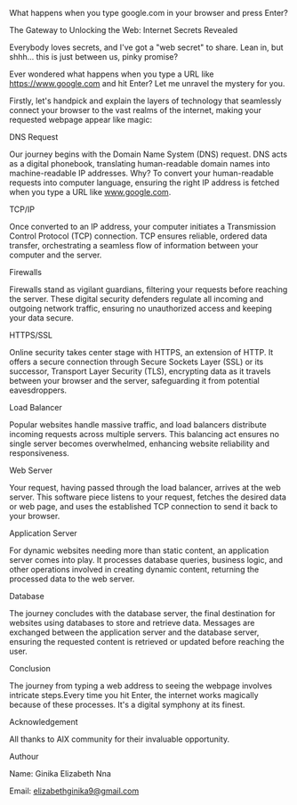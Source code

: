 What happens when you type google.com in your browser and press Enter?


The Gateway to Unlocking the Web: Internet Secrets Revealed 

Everybody loves secrets, and I've got a "web secret" to share. Lean in, but shhh... this is just between us, pinky promise? 

Ever wondered what happens when you type a URL like https://www.google.com and hit Enter? Let me unravel the mystery for you. 

Firstly, let's handpick and explain the layers of technology that seamlessly connect your browser to the vast realms of the internet, making your requested webpage appear like magic:

DNS Request 

Our journey begins with the Domain Name System (DNS) request. DNS acts as a digital phonebook, translating human-readable domain names into machine-readable IP addresses. Why? To convert your human-readable requests into computer language, ensuring the right IP address is fetched when you type a URL like www.google.com. 

TCP/IP

Once converted to an IP address, your computer initiates a Transmission Control Protocol (TCP) connection. TCP ensures reliable, ordered data transfer, orchestrating a seamless flow of information between your computer and the server. 

Firewalls

Firewalls stand as vigilant guardians, filtering your requests before reaching the server. These digital security defenders regulate all incoming and outgoing network traffic, ensuring no unauthorized access and keeping your data secure. 

HTTPS/SSL

Online security takes center stage with HTTPS, an extension of HTTP. It offers a secure connection through Secure Sockets Layer (SSL) or its successor, Transport Layer Security (TLS), encrypting data as it travels between your browser and the server, safeguarding it from potential eavesdroppers. 

Load Balancer

Popular websites handle massive traffic, and load balancers distribute incoming requests across multiple servers. This balancing act ensures no single server becomes overwhelmed, enhancing website reliability and responsiveness. 

Web Server 

Your request, having passed through the load balancer, arrives at the web server. This software piece listens to your request, fetches the desired data or web page, and uses the established TCP connection to send it back to your browser. 

Application Server

For dynamic websites needing more than static content, an application server comes into play. It processes database queries, business logic, and other operations involved in creating dynamic content, returning the processed data to the web server. 

Database

The journey concludes with the database server, the final destination for websites using databases to store and retrieve data. Messages are exchanged between the application server and the database server, ensuring the requested content is retrieved or updated before reaching the user. 

Conclusion

The journey from typing a web address to seeing the webpage involves intricate steps.Every time you hit Enter, the internet works magically because of these processes. It's a digital symphony at its finest.

Acknowledgement

All thanks to AlX community for their invaluable opportunity.

Authour

Name: Ginika Elizabeth Nna

Email: elizabethginika9@gmail.com
